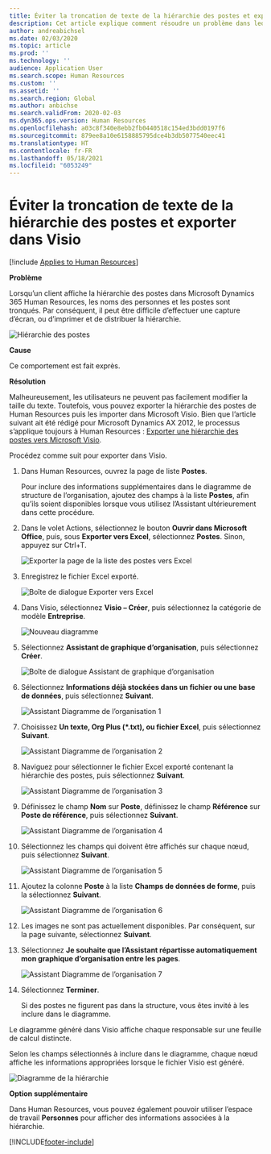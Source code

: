 ```yaml
---
title: Éviter la troncation de texte de la hiérarchie des postes et exporter dans Visio
description: Cet article explique comment résoudre un problème dans lequel les noms des personnes et les postes sont tronqués lorsque les clients affichent la hiérarchie des postes dans Microsoft Dynamics 365 Human Resources. La troncation de texte peut rendre difficile l’exécution d’une capture d’écran ou d’une impression de la hiérarchie.
author: andreabichsel
ms.date: 02/03/2020
ms.topic: article
ms.prod: ''
ms.technology: ''
audience: Application User
ms.search.scope: Human Resources
ms.custom: ''
ms.assetid: ''
ms.search.region: Global
ms.author: anbichse
ms.search.validFrom: 2020-02-03
ms.dyn365.ops.version: Human Resources
ms.openlocfilehash: a03c8f340e8ebb2fb0440518c154ed3bdd0197f6
ms.sourcegitcommit: 879ee8a10e6158885795dce4b3db5077540eec41
ms.translationtype: HT
ms.contentlocale: fr-FR
ms.lasthandoff: 05/18/2021
ms.locfileid: "6053249"
---
```

# <a name="avoid-text-truncation-on-the-position-hierarchy-and-export-to-visio"></a>Éviter la troncation de texte de la hiérarchie des postes et exporter dans Visio

[!include [Applies to Human Resources](../includes/applies-to-hr.md)]

**Problème**

Lorsqu’un client affiche la hiérarchie des postes dans Microsoft Dynamics 365 Human Resources, les noms des personnes et les postes sont tronqués. Par conséquent, il peut être difficile d’effectuer une capture d’écran, ou d’imprimer et de distribuer la hiérarchie.

![Hiérarchie des postes](media/position-h.png)

**Cause**

Ce comportement est fait exprès.

**Résolution**

Malheureusement, les utilisateurs ne peuvent pas facilement modifier la taille du texte. Toutefois, vous pouvez exporter la hiérarchie des postes de Human Resources puis les importer dans Microsoft Visio. Bien que l’article suivant ait été rédigé pour Microsoft Dynamics AX 2012, le processus s’applique toujours à Human Resources : [Exporter une hiérarchie des postes vers Microsoft Visio](/dynamicsax-2012/appuser-itpro/export-a-position-hierarchy-to-microsoft-visio).

Procédez comme suit pour exporter dans Visio.

1. Dans Human Resources, ouvrez la page de liste **Postes**.

    Pour inclure des informations supplémentaires dans le diagramme de structure de l’organisation, ajoutez des champs à la liste **Postes**, afin qu’ils soient disponibles lorsque vous utilisez l’Assistant ultérieurement dans cette procédure.

2. Dans le volet Actions, sélectionnez le bouton **Ouvrir dans Microsoft Office**, puis, sous **Exporter vers Excel**, sélectionnez **Postes**. Sinon, appuyez sur Ctrl+T.

    ![Exporter la page de la liste des postes vers Excel](media/org-admin.png)

3. Enregistrez le fichier Excel exporté.

    ![Boîte de dialogue Exporter vers Excel](media/export-excel.png)

4. Dans Visio, sélectionnez **Visio – Créer**, puis sélectionnez la catégorie de modèle **Entreprise**.

    ![Nouveau diagramme](media/new.png)

5. Sélectionnez **Assistant de graphique d’organisation**, puis sélectionnez **Créer**.

    ![Boîte de dialogue Assistant de graphique d’organisation](media/orgchart-wizard.png)

6. Sélectionnez **Informations déjà stockées dans un fichier ou une base de données**, puis sélectionnez **Suivant**.

    ![Assistant Diagramme de l’organisation 1](media/orgchart-wizard7.png)

7. Choisissez **Un texte, Org Plus (\*.txt), ou fichier Excel**, puis sélectionnez **Suivant**.

    ![Assistant Diagramme de l’organisation 2](media/orgchart-wizard3.png)

8. Naviguez pour sélectionner le fichier Excel exporté contenant la hiérarchie des postes, puis sélectionnez **Suivant**.

    ![Assistant Diagramme de l’organisation 3](media/orgchart-wizard2.png)

9. Définissez le champ **Nom** sur **Poste**, définissez le champ **Référence** sur **Poste de référence**, puis sélectionnez **Suivant**.

    ![Assistant Diagramme de l’organisation 4](media/orgchart-wizard1.png)

10. Sélectionnez les champs qui doivent être affichés sur chaque nœud, puis sélectionnez **Suivant**.

    ![Assistant Diagramme de l’organisation 5](media/orgchart-wizard5.png)

11. Ajoutez la colonne **Poste** à la liste **Champs de données de forme**, puis la sélectionnez **Suivant**.

    ![Assistant Diagramme de l’organisation 6](media/orgchart-wizard6.png)

12. Les images ne sont pas actuellement disponibles. Par conséquent, sur la page suivante, sélectionnez **Suivant**.
13. Sélectionnez **Je souhaite que l’Assistant répartisse automatiquement mon graphique d’organisation entre les pages**.

    ![Assistant Diagramme de l’organisation 7](media/orgchart-wizard4.png)

14. Sélectionnez **Terminer**.

    Si des postes ne figurent pas dans la structure, vous êtes invité à les inclure dans le diagramme.

Le diagramme généré dans Visio affiche chaque responsable sur une feuille de calcul distincte.

Selon les champs sélectionnés à inclure dans le diagramme, chaque nœud affiche les informations appropriées lorsque le fichier Visio est généré.

![Diagramme de la hiérarchie](media/hierarchy.png)

**Option supplémentaire**

Dans Human Resources, vous pouvez également pouvoir utiliser l’espace de travail **Personnes** pour afficher des informations associées à la hiérarchie.


[!INCLUDE[footer-include](../includes/footer-banner.md)]